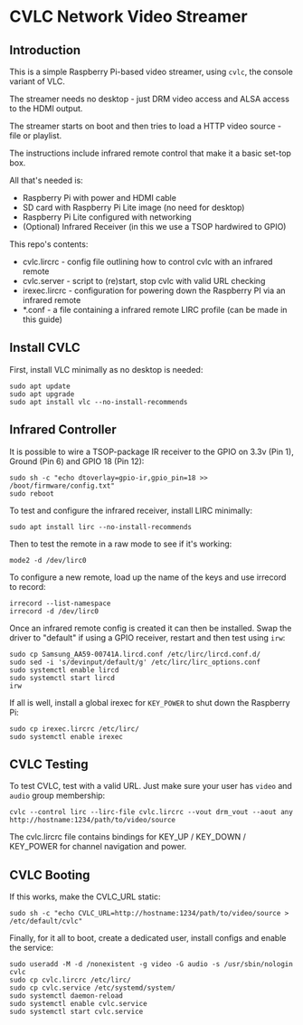 # CVLC Network Video Streamer

## Introduction
This is a simple Raspberry Pi-based video streamer, using `cvlc`, the console variant of VLC.

The streamer needs no desktop - just DRM video access and ALSA access to the HDMI output.

The streamer starts on boot and then tries to load a HTTP video source - file or playlist.

The instructions include infrared remote control that make it a basic set-top box. 

All that's needed is:
- Raspberry Pi with power and HDMI cable
- SD card with Raspberry Pi Lite image (no need for desktop)
- Raspberry Pi Lite configured with networking
- (Optional) Infrared Receiver (in this we use a TSOP hardwired to GPIO)

This repo's contents:
- cvlc.lircrc - config file outlining how to control cvlc with an infrared remote
- cvlc.server - script to (re)start, stop cvlc with valid URL checking
- irexec.lircrc - configuration for powering down the Raspberry PI via an infrared remote
- *.conf - a file containing a infrared remote LIRC profile (can be made in this guide)

## Install CVLC

First, install VLC minimally as no desktop is needed:
```
sudo apt update
sudo apt upgrade
sudo apt install vlc --no-install-recommends
```

## Infrared Controller

It is possible to wire a TSOP-package IR receiver to the GPIO on 3.3v (Pin 1), Ground (Pin 6) and GPIO 18 (Pin 12):

```
sudo sh -c "echo dtoverlay=gpio-ir,gpio_pin=18 >> /boot/firmware/config.txt"
sudo reboot
```

To test and configure the infrared receiver, install LIRC minimally:
```
sudo apt install lirc --no-install-recommends
```

Then to test the remote in a raw mode to see if it's working:
```
mode2 -d /dev/lirc0
```

To configure a new remote, load up the name of the keys and use irrecord to record:
```
irrecord --list-namespace
irrecord -d /dev/lirc0
```

Once an infrared remote config is created it can then be installed. Swap the driver to "default" if using a GPIO receiver, restart and then test using `irw`:
```
sudo cp Samsung_AA59-00741A.lircd.conf /etc/lirc/lircd.conf.d/
sudo sed -i 's/devinput/default/g' /etc/lirc/lirc_options.conf 
sudo systemctl enable lircd
sudo systemctl start lircd
irw
```

If all is well, install a global irexec for `KEY_POWER` to shut down the Raspberry Pi:
```
sudo cp irexec.lircrc /etc/lirc/
sudo systemctl enable irexec
```

## CVLC Testing
To test CVLC, test with a valid URL. Just make sure your user has `video` and `audio` group membership:
```
cvlc --control lirc --lirc-file cvlc.lircrc --vout drm_vout --aout any http://hostname:1234/path/to/video/source
```

The cvlc.lircrc file contains bindings for KEY_UP / KEY_DOWN / KEY_POWER for channel navigation and power. 

## CVLC Booting

If this works, make the CVLC_URL static:
```
sudo sh -c "echo CVLC_URL=http://hostname:1234/path/to/video/source > /etc/default/cvlc"
```

Finally, for it all to boot, create a dedicated user, install configs and enable the service:
```
sudo useradd -M -d /nonexistent -g video -G audio -s /usr/sbin/nologin cvlc
sudo cp cvlc.lircrc /etc/lirc/
sudo cp cvlc.service /etc/systemd/system/
sudo systemctl daemon-reload
sudo systemctl enable cvlc.service
sudo systemctl start cvlc.service
```
